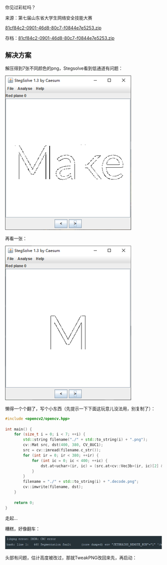 你见过彩虹吗？

来源：第七届山东省大学生网络安全技能大赛

[81cf84c2-0901-46d8-80c7-f0844e7e5253.zip](https://ctf.bugku.com/files/b5f4b306f5cb020e91308895cf5ad767/81cf84c2-0901-46d8-80c7-f0844e7e5253.zip)

存档：[81cf84c2-0901-46d8-80c7-f0844e7e5253.zip](./problems/81cf84c2-0901-46d8-80c7-f0844e7e5253.zip)

## 解决方案
解压得到7张不同颜色的png，Stegsolve看到低通道有问题：

![color-1.png](./img/color-1.png)

再看一张：

![color-2.png](./img/color-2.png)

懒得一个个翻了，写个小东西（先提示一下下面这玩意儿没法用，别复制了）：

``` cpp
#include <opencv2/opencv.hpp>

int main() {
    for (size_t i = 0; i < 7; ++i) {
        std::string filename("./" + std::to_string(i) + ".png");
        cv::Mat src, dst(400, 380, CV_8UC1);
        src = cv::imread(filename.c_str());
        for (int ir = 0; ir < 380; ++ir) {
            for (int ic = 0; ic < 400; ++ic) {
                dst.at<uchar>(ir, ic) = (src.at<cv::Vec3b>(ir, ic)[2] & 1) == 1 ? static_cast<uchar>(255) : static_cast<uchar>(0);
            }
        }
        filename = "./" + std::to_string(i) + ".decode.png";
        cv::imwrite(filename, dst);
    }

    return 0;
}

```

走起...

糟糕，好像翻车：

![color-3.png](./img/color-3.png)

头部有问题，估计高度被改过，那就TweakPNG改回来先，再启动：



